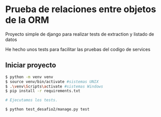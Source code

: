 # Prueba de relaciones entre objetos de la ORM

Proyecto simple de django para realizar tests de extraction y listado de datos

He hecho unos tests para facilitar las pruebas del codigo de services

## Iniciar proyecto

```bash
$ python -m venv venv
$ source venv/bin/activate #sistemas UNIX
$ .\venv\Scripts\activate #sistemas Windows
$ pip install -r requirements.txt

# Ejecutamos los tests.

$ python test_desafio2/manage.py test
```
